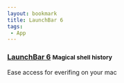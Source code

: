 ```yaml
---
layout: bookmark
title: LaunchBar 6
tags: 
 - App
---
```


### [LaunchBar 6](https://obdev.at/products/launchbar/index.html) <small class="superscript">Magical shell history</small>

Ease access for everifing on your mac


